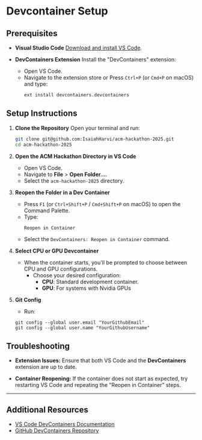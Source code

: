 # Devcontainer Setup


## Prerequisites

- **Visual Studio Code**
  [Download and install VS Code](https://code.visualstudio.com/).

- **DevContainers Extension**
  Install the "DevContainers" extension:
  - Open VS Code.
  - Navigate to the extension store or Press `Ctrl+P` (or `Cmd+P` on macOS) and type:
    ```
    ext install devcontainers.devcontainers
    ```


## Setup Instructions

1. **Clone the Repository**
   Open your terminal and run:
   ```bash
   git clone git@github.com:IsaiahHarvi/acm-hackathon-2025.git
   cd acm-hackathon-2025
   ```

2. **Open the ACM Hackathon Directory in VS Code**
   - Open VS Code.
   - Navigate to **File** > **Open Folder…**.
   - Select the `acm-hackathon-2025` directory.

3. **Reopen the Folder in a Dev Container**
   - Press `F1` (or `Ctrl+Shift+P` / `Cmd+Shift+P` on macOS) to open the Command Palette.
   - Type:
     ```
     Reopen in Container
     ```
   - Select the `DevContainers: Reopen in Container` command.

4. **Select CPU or GPU Devcontainer**
   - When the container starts, you'll be prompted to choose between CPU and GPU configurations.
     - Choose your desired configuration:
       - **CPU**: Standard development container.
       - **GPU**: For systems with Nvidia GPUs

5. **Git Config**
    - Run:
    ```
    git config --global user.email "YourGithubEmail"
    git config --global user.name "YourGithubUsername"
    ```

## Troubleshooting

- **Extension Issues:**
  Ensure that both VS Code and the **DevContainers** extension are up to date.

- **Container Reopening:**
  If the container does not start as expected, try restarting VS Code and repeating the "Reopen in Container" steps.

---

## Additional Resources

- [VS Code DevContainers Documentation](https://code.visualstudio.com/docs/devcontainers/overview)
- [GitHub DevContainers Repository](https://github.com/devcontainers)
